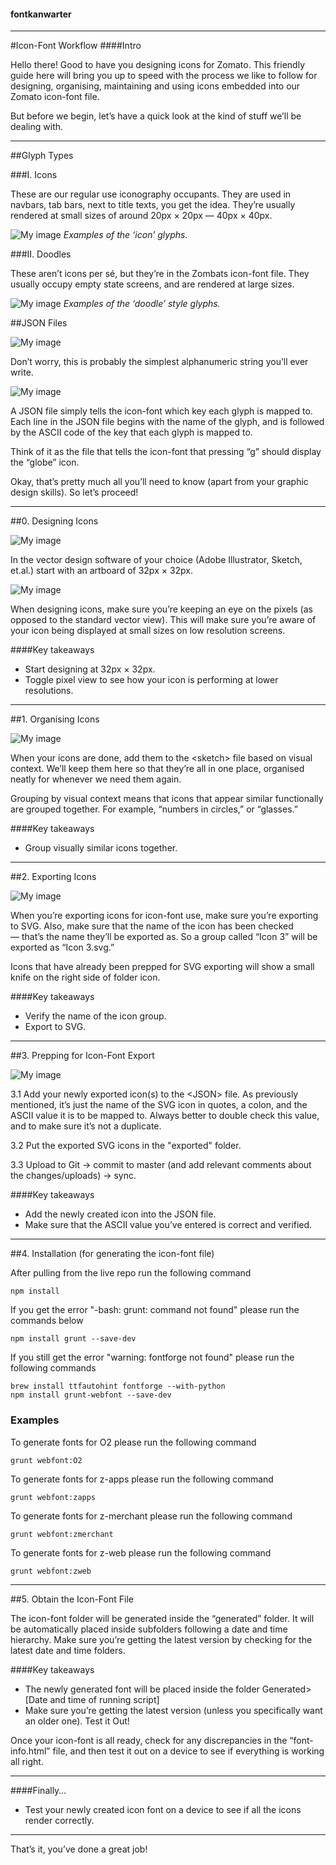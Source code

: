 #### fontkanwarter

---

#Icon-Font Workflow
####Intro

Hello there! Good to have you designing icons for Zomato. This friendly guide here will bring you up to speed with the process we like to follow for designing, organising, maintaining and using icons embedded into our Zomato icon-font file. 

But before we begin, let’s have a quick look at the kind of stuff we’ll be dealing with.

---

##Glyph Types

###I. Icons

These are our regular use iconography occupants. They are used in navbars, tab bars, next to title texts, you get the idea. They’re usually rendered at small sizes of around 20px × 20px — 40px × 40px.

![My image](https://raw.githubusercontent.com/dilbertoid/fontkanwarter/master/Readme-Images/1-Icons.png)
_Examples of the ‘icon’ glyphs._

###II. Doodles

These aren’t icons per sé, but they’re in the Zombats icon-font file. They usually occupy empty state screens, and are rendered at large sizes.

![My image](https://raw.githubusercontent.com/dilbertoid/fontkanwarter/master/Readme-Images/2-Doodles.png)
_Examples of the ‘doodle’ style glyphs._

##JSON Files

![My image](https://raw.githubusercontent.com/dilbertoid/fontkanwarter/master/Readme-Images/3-Json-file.png)

Don’t worry, this is probably the simplest alphanumeric string you’ll ever write. 

![My image](https://raw.githubusercontent.com/dilbertoid/fontkanwarter/master/Readme-Images/4-Json-format.png)

A JSON file simply tells the icon-font which key each glyph is mapped to. Each line in the JSON file begins with the name of the glyph, and is followed by the ASCII code of the key that each glyph is mapped to.  

Think of it as the file that tells the icon-font that pressing “g” should display the “globe” icon. 

Okay, that’s pretty much all you’ll need to know (apart from your graphic design skills). So let’s proceed!

---

##0. Designing Icons

![My image](https://raw.githubusercontent.com/dilbertoid/fontkanwarter/master/Readme-Images/5-Sketch-artboard.png)

In the vector design software of your choice (Adobe Illustrator, Sketch, et.al.) start with an artboard of 32px × 32px.  

![My image](https://raw.githubusercontent.com/dilbertoid/fontkanwarter/master/Readme-Images/6-Show-pixels.png)

When designing icons, make sure you’re keeping an eye on the pixels (as opposed to the standard vector view). This will make sure you’re aware of your icon being displayed at small sizes on low resolution screens. 

####Key takeaways

- Start designing at 32px × 32px.
- Toggle pixel view to see how your icon is performing at lower resolutions.

---

##1. Organising Icons 

![My image](https://raw.githubusercontent.com/dilbertoid/fontkanwarter/master/Readme-Images/7-Organize.png)

When your icons are done, add them to the &lt;sketch&gt; file based on visual context. We’ll keep them here so that they’re all in one place, organised neatly for whenever we need them again.

Grouping by visual context means that icons that appear similar functionally are grouped together. For example, “numbers in circles,” or “glasses.”

####Key takeaways

- Group visually similar icons together.

---

##2. Exporting Icons 

![My image](https://raw.githubusercontent.com/dilbertoid/fontkanwarter/master/Readme-Images/8-Export.png)

When you’re exporting icons for icon-font use, make sure you’re exporting to SVG. Also, make sure that the name of the icon has been checked — that’s the name they’ll be exported as. So a group called “Icon 3” will be exported as “Icon 3.svg.”  

Icons that have already been prepped for SVG exporting will show a small knife on the right side of folder icon. 

####Key takeaways

- Verify the name of the icon group. 
- Export to SVG.

---

##3. Prepping for Icon-Font Export

![My image](https://raw.githubusercontent.com/dilbertoid/fontkanwarter/master/Readme-Images/9-Prepping.png)

3.1 Add your newly exported icon(s) to the &lt;JSON&gt; file. As previously mentioned, it’s just the name of the SVG icon in quotes, a colon, and the ASCII value it is to be mapped to. Always better to double check this value, and to make sure it’s not a duplicate. 

3.2 Put the exported SVG icons in the "exported" folder.

3.3 Upload to Git -> commit to master (and add relevant comments about the changes/uploads) -> sync.


####Key takeaways

- Add the newly created icon into the JSON file. 
- Make sure that the ASCII value you’ve entered is correct and verified. 

---

##4. Installation (for generating the icon-font file)

After pulling from the live repo run the following command

```
npm install
```

If you get the error "-bash: grunt: command not found" please run the commands below

```
npm install grunt --save-dev
```


If you still get the error "warning: fontforge not found" please run the following commands

```
brew install ttfautohint fontforge --with-python
npm install grunt-webfont --save-dev
```



###  Examples

To generate fonts for O2 please run the following command

```
grunt webfont:O2
```

To generate fonts for z-apps please run the following command

```
grunt webfont:zapps
```

To generate fonts for z-merchant please run the following command

```
grunt webfont:zmerchant
```

To generate fonts for z-web please run the following command

```
grunt webfont:zweb
```

---

##5. Obtain the Icon-Font File  

The icon-font folder will be generated inside the “generated” folder. It will be automatically placed inside subfolders following a date and time hierarchy. Make sure you’re getting the latest version by checking for the latest date and time folders. 

####Key takeaways

- The newly generated font will be placed inside the folder Generated&gt;[Date and time of running script]
- Make sure you’re getting the latest version (unless you specifically want an older one). Test it Out! 

Once your icon-font is all ready, check for any discrepancies in the “font-info.html” file, and then test it out on a device to see if everything is working all right. 

---

####Finally…

- Test your newly created icon font on a device to see if all the icons render correctly. 

---

That’s it, you’ve done a great job!


